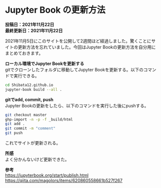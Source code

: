 # Jupyter Book の更新方法
**投稿日：2021年11月22日<br>最終更新日：2021年11月22日**

2021年11月5日にこのサイトを公開して2週間ほど経過しました。驚くことにサイトの更新方法を忘れていました。今回はJupyter Bookの更新方法を自分用にまとめておきます。

**ローカル環境でJupyter Bookを更新する**<br>
gitでクローンしたフォルダに移動してJupyter Bookを更新する。以下のコマンドで実行できる。
```bash
cd Shibata12.github.io
jupyter-book build --all .
```

**gitでadd, commit, push**<br>
Jupyter Bookの更新をしたら、以下のコマンドを実行した後にpushする。
```bash
git checkout master
ghp-import -n -p -f _build/html
git add .
git commit -m "comment"
git push
```
これでサイトが更新される。

**所感**<br>
よく分かんないけど更新できた。

**参考**<br>
https://jupyterbook.org/start/publish.html
https://qiita.com/magolors/items/620860558661b527f267
